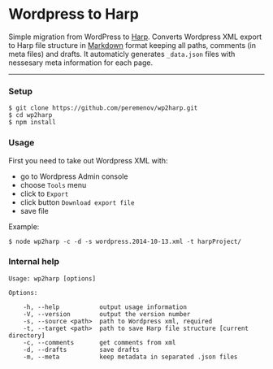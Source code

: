 # Wordpress to Harp

Simple migration from WordPress to [Harp](http://harpjs.com). Converts Wordpress XML export to Harp file structure in [Markdown](https://en.wikipedia.org/wiki/Markdown) format keeping all paths, comments (in meta files) and drafts. It automaticly generates `_data.json` files with nessesary meta information for each page.

---

### Setup

	$ git clone https://github.com/peremenov/wp2harp.git
	$ cd wp2harp
	$ npm install

### Usage

First you need to take out Wordpress XML with:

* go to Wordpress Admin console
* choose `Tools` menu
* click to `Export`
* click button `Download export file`
* save file

Example:

	$ node wp2harp -c -d -s wordpress.2014-10-13.xml -t harpProject/
	
	
### Internal help

  	Usage: wp2harp [options]

  	Options:

	    -h, --help           output usage information
	    -V, --version        output the version number
	    -s, --source <path>  path to Wordpress xml, required
	    -t, --target <path>  path to save Harp file structure [current directory]
	    -c, --comments       get comments from xml
	    -d, --drafts         save drafts
	    -m, --meta           keep metadata in separated .json files
